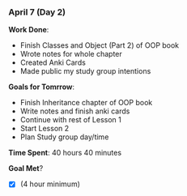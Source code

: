 ### April 7 (Day 2)

**Work Done**: 
- Finish Classes and Object (Part 2) of OOP book
- Wrote notes for whole chapter
- Created Anki Cards 
- Made public my study group intentions

**Goals for Tomrrow**:
- Finish Inheritance chapter of OOP book
- Write notes and finish anki cards
- Continue with rest of Lesson 1
- Start Lesson 2
- Plan Study group day/time

**Time Spent**: 40 hours 40 minutes

**Goal Met**? 
- [x] (4 hour minimum)